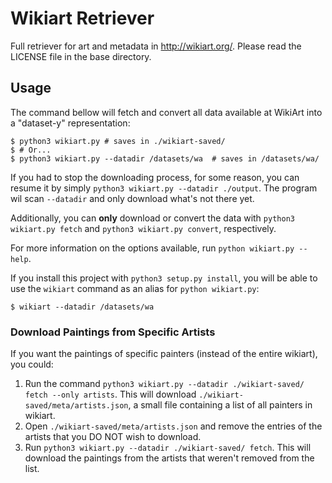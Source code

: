 # Wikiart Retriever

Full retriever for art and metadata in http://wikiart.org/.
Please read the LICENSE file in the base directory.

## Usage

The command bellow will fetch and convert all data available at WikiArt
into a "dataset-y" representation:
```shell
$ python3 wikiart.py # saves in ./wikiart-saved/
$ # Or...
$ python3 wikiart.py --datadir /datasets/wa  # saves in /datasets/wa/
```

If you had to stop the downloading process, for some reason,
you can resume it by simply `python3 wikiart.py --datadir ./output`.
 The program wil scan `--datadir` and only download what's not there yet.

Additionally, you can **only** download or convert the data with
`python3 wikiart.py fetch` and `python3 wikiart.py convert`, respectively.

For more information on the options available, run
`python wikiart.py --help`.

If you install this project with `python3 setup.py install`,
you will be able to use the `wikiart` command as an alias for
`python wikiart.py`:
```shell
$ wikiart --datadir /datasets/wa
```

### Download Paintings from Specific Artists

If you want the paintings of specific painters (instead of the entire wikiart), you could:

1. Run the command `python3 wikiart.py --datadir ./wikiart-saved/ fetch --only artists`. This will download `./wikiart-saved/meta/artists.json`, a small file containing a list of all painters in wikiart.
2. Open `./wikiart-saved/meta/artists.json` and remove the entries of the artists that you DO NOT wish to download.
3. Run `python3 wikiart.py --datadir ./wikiart-saved/ fetch`. This will download the paintings from the artists that weren't removed from the list.

